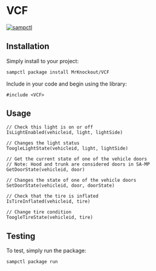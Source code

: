# VCF

[![sampctl](https://shields.southcla.ws/badge/sampctl-VCF-2f2f2f.svg?style=for-the-badge)](https://github.com/MrKnockout/VCF)

## Installation

Simply install to your project:

```bash
sampctl package install MrKnockout/VCF
```

Include in your code and begin using the library:

```pawn
#include <VCF>
```

## Usage

```pawn
// Check this light is on or off  
IsLightEnabled(vehicleid, light, lightSide) 

// Changes the light status  
ToogleLightState(vehicleid, light, lightSide) 

// Get the current state of one of the vehicle doors  
// Note: Hood and trunk are considered doors in SA-MP  
GetDoorState(vehicleid, door) 

// Changes the state of one of the vehicle doors  
SetDoorState(vehicleid, door, doorState) 

// Check that the tire is inflated 
IsTireInflated(vehicleid, tire) 

// Change tire condition  
ToogleTireState(vehicleid, tire)  
```

## Testing

To test, simply run the package:

```bash
sampctl package run
```
